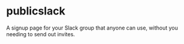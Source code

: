 # publicslack
A signup page for your Slack group that anyone can use, without you needing to send out invites.
